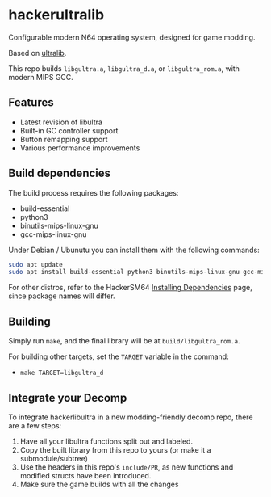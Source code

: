 # hackerultralib

Configurable modern N64 operating system, designed for game modding.

Based on [ultralib](https://github.com/decompals/ultralib/).

This repo builds `libgultra.a`, `libgultra_d.a`, or `libgultra_rom.a`, with modern MIPS GCC.

## Features
 - Latest revision of libultra
 - Built-in GC controller support
 - Button remapping support
 - Various performance improvements

## Build dependencies

The build process requires the following packages:

- build-essential
- python3
- binutils-mips-linux-gnu
- gcc-mips-linux-gnu

Under Debian / Ubunutu you can install them with the following commands:

```bash
sudo apt update
sudo apt install build-essential python3 binutils-mips-linux-gnu gcc-mips-linux-gnu
```

For other distros, refer to the HackerSM64 [Installing Dependencies](https://github.com/HackerN64/HackerSM64/wiki/Installing-Dependencies) page, since package names will differ.

## Building
Simply run `make`, and the final library will be at `build/libgultra_rom.a`.

For building other targets, set the `TARGET` variable in the command:
- `make TARGET=libgultra_d`

## Integrate your Decomp
To integrate hackerlibultra in a new modding-friendly decomp repo, there are a few steps:

1. Have all your libultra functions split out and labeled.
2. Copy the built library from this repo to yours (or make it a submodule/subtree)
3. Use the headers in this repo's `include/PR`, as new functions and modified structs have been introduced.
4. Make sure the game builds with all the changes

